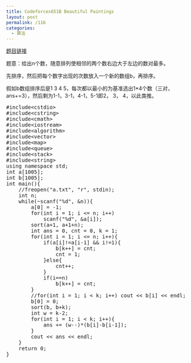 ```yaml
---
title: Codeforces651B Beautiful Paintings
layout: post
permalink: /116
categories:
  - 算法
---
```

<a href="http://codeforces.com/contest/651/problem/B" target="_blank">题目链接</a>

题意：给出n个数，随意排列使相邻的两个数右边大于左边的数对最多。

先排序，然后把每个数字出现的次数放入一个新的数组b，再排序。
  
假如b数组排序后是1 3 4 5，每次都以最小的为基准选出1*4个数（三对，ans+=3），然后剩为1-1，3-1，4-1，5-1即2， 3， 4，以此类推。

<pre class="brush: cpp; title: ; notranslate" title="">#include&lt;cstdio&gt;
#include&lt;cstring&gt;
#include&lt;cmath&gt;
#include&lt;iostream&gt;
#include&lt;algorithm&gt;
#include&lt;vector&gt;
#include&lt;map&gt;
#include&lt;queue&gt;
#include&lt;stack&gt;
#include&lt;string&gt;
using namespace std;
int a[1005];
int b[1005];
int main(){
    //freopen("a.txt", "r", stdin);
    int n;
    while(~scanf("%d", &n)){
        a[0] = -1;
        for(int i = 1; i &lt;= n; i++)
            scanf("%d", &a[i]);
        sort(a+1, a+1+n);
        int ans = 0, cnt = 0, k = 1;
        for(int i = 1; i &lt;= n; i++){
            if(a[i]!=a[i-1] && i!=1){
                b[k++] = cnt;
                cnt = 1;
            }else{
                cnt++;
            }
            if(i==n)
                b[k++] = cnt;
        }
        //for(int i = 1; i &lt; k; i++) cout &lt;&lt; b[i] &lt;&lt; endl;
        b[0] = 0;
        sort(b, b+k);
        int w = k-2;
        for(int i = 1; i &lt; k; i++){
            ans += (w--)*(b[i]-b[i-1]);
        }
        cout &lt;&lt; ans &lt;&lt; endl;
    }
    return 0;
}
</pre>